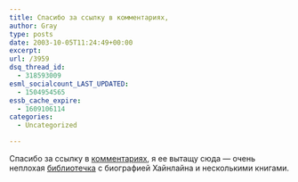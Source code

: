 ```yaml
---
title: Спасибо за ссылку в комментариях,
author: Gray
type: posts
date: 2003-10-05T11:24:49+00:00
excerpt:
url: /3959
dsq_thread_id:
  - 318593009
esml_socialcount_LAST_UPDATED:
  - 1504954565
essb_cache_expire:
  - 1609106114
categories:
  - Uncategorized

---
```








Спасибо за ссылку в <a href="http://www.searchengines.ru/blog/archives/002001.html" target="_blank">комментариях</a>, я ее вытащу сюда &#8212; очень неплохая <a href="http://pilgrim.ru/library_fiction_hainlains_ru.html" target="_blank">библиотечка</a> с биографией Хайнлайна и несколькими книгами.